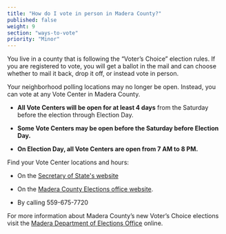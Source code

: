 ```yaml
---
title: "How do I vote in person in Madera County?"
published: false
weight: 9
section: "ways-to-vote"
priority: "Minor"
---
```


You live in a county that is following the “Voter’s Choice” election rules. If you are registered to vote, you will get a ballot in the mail and can choose whether to mail it back, drop it off, or instead vote in person.

Your neighborhood polling locations may no longer be open. Instead, you can vote at any Vote Center in Madera County.   

- **All Vote Centers will be open for at least 4 days** from the Saturday before the election through Election Day.

- **Some Vote Centers may be open before the Saturday before Election Day.** 

- **On Election Day, all Vote Centers are open from 7 AM to 8 PM.**  

Find your Vote Center locations and hours:  

- On the [Secretary of State's website](https://caearlyvoting.sos.ca.gov/)    

- On the [Madera County Elections office website](https://votemadera.com/event-directory/where-is-my-polling-place/). 

- By calling 559-675-7720  

For more information about Madera County’s new Voter’s Choice elections visit the [Madera Department of Elections Office](http://votemadera.com/vca/) online.
